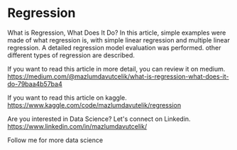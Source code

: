 # Regression
What is Regression, What Does It Do?
In this article, simple examples were made of what regression is, with simple linear regression and multiple linear regression. A detailed regression model evaluation was performed. other different types of regression are described.


If you want to read this article in more detail, you can review it on medium.
https://medium.com/@mazlumdavutcelik/what-is-regression-what-does-it-do-79baa4b57ba4

If you want to read this article on kaggle.
https://www.kaggle.com/code/mazlumdavutelik/regression

Are you interested in Data Science? Let's connect on Linkedin.
https://www.linkedin.com/in/mazlumdavutcelik/


Follow me for more data science
